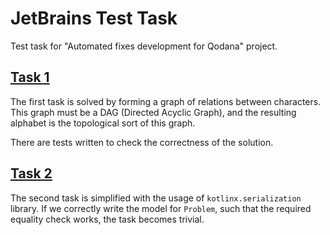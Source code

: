 # JetBrains Test Task
Test task for "Automated fixes development for Qodana" project.
## [Task 1](src/main/kotlin/task1)
The first task is solved by forming a graph of relations between characters. 
This graph must be a DAG (Directed Acyclic Graph), and the resulting alphabet is the topological sort of this graph.

There are tests written to check the correctness of the solution.

## [Task 2](src/main/kotlin/task2)
The second task is simplified with the usage of `kotlinx.serialization` library. 
If we correctly write the model for `Problem`, such that the required equality check works, the task becomes trivial.
